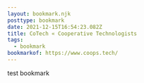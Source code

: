 ```yaml
---
layout: bookmark.njk
posttype: bookmark
date: 2021-12-15T16:54:23.082Z
title: CoTech « Cooperative Technologists
tags:
  - bookmark
bookmarkof: https://www.coops.tech/
---
```

test bookmark
